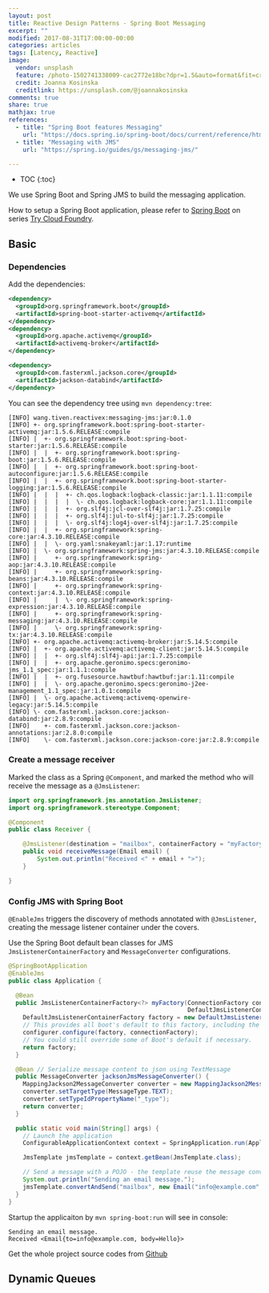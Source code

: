 ```yaml
---
layout: post
title: Reactive Design Patterns - Spring Boot Messaging
excerpt: ""
modified: 2017-08-31T17:00:00-00:00
categories: articles
tags: [Latency, Reactive]
image:
  vendor: unsplash
  feature: /photo-1502741338009-cac2772e18bc?dpr=1.5&auto=format&fit=crop&w=1500&h=1001&q=80&cs=tinysrgb&crop=
  credit: Joanna Kosinska
  creditlink: https://unsplash.com/@joannakosinska
comments: true
share: true
mathjax: true
references:
  - title: "Spring Boot features Messaging"
    url: "https://docs.spring.io/spring-boot/docs/current/reference/html/boot-features-messaging.html"
  - title: "Messaging with JMS"
    url: "https://spring.io/guides/gs/messaging-jms/"

---
```


* TOC
{:toc}

We use Spring Boot and Spring JMS to build the messaging application.

How to setup a Spring Boot application, please refer to [Spring Boot](/articles/try-cf-7-spring-boot/) on series [Try Cloud Foundry](/series/try-cloudfoundry/).

## Basic
### Dependencies

Add the dependencies:

```xml
<dependency>
  <groupId>org.springframework.boot</groupId>
  <artifactId>spring-boot-starter-activemq</artifactId>
</dependency>
<dependency>
  <groupId>org.apache.activemq</groupId>
  <artifactId>activemq-broker</artifactId>
</dependency>

<dependency>
  <groupId>com.fasterxml.jackson.core</groupId>
  <artifactId>jackson-databind</artifactId>
</dependency>
```

You can see the dependency tree using `mvn dependency:tree`:

```
[INFO] wang.tiven.reactivex:messaging-jms:jar:0.1.0
[INFO] +- org.springframework.boot:spring-boot-starter-activemq:jar:1.5.6.RELEASE:compile
[INFO] |  +- org.springframework.boot:spring-boot-starter:jar:1.5.6.RELEASE:compile
[INFO] |  |  +- org.springframework.boot:spring-boot:jar:1.5.6.RELEASE:compile
[INFO] |  |  +- org.springframework.boot:spring-boot-autoconfigure:jar:1.5.6.RELEASE:compile
[INFO] |  |  +- org.springframework.boot:spring-boot-starter-logging:jar:1.5.6.RELEASE:compile
[INFO] |  |  |  +- ch.qos.logback:logback-classic:jar:1.1.11:compile
[INFO] |  |  |  |  \- ch.qos.logback:logback-core:jar:1.1.11:compile
[INFO] |  |  |  +- org.slf4j:jcl-over-slf4j:jar:1.7.25:compile
[INFO] |  |  |  +- org.slf4j:jul-to-slf4j:jar:1.7.25:compile
[INFO] |  |  |  \- org.slf4j:log4j-over-slf4j:jar:1.7.25:compile
[INFO] |  |  +- org.springframework:spring-core:jar:4.3.10.RELEASE:compile
[INFO] |  |  \- org.yaml:snakeyaml:jar:1.17:runtime
[INFO] |  \- org.springframework:spring-jms:jar:4.3.10.RELEASE:compile
[INFO] |     +- org.springframework:spring-aop:jar:4.3.10.RELEASE:compile
[INFO] |     +- org.springframework:spring-beans:jar:4.3.10.RELEASE:compile
[INFO] |     +- org.springframework:spring-context:jar:4.3.10.RELEASE:compile
[INFO] |     |  \- org.springframework:spring-expression:jar:4.3.10.RELEASE:compile
[INFO] |     +- org.springframework:spring-messaging:jar:4.3.10.RELEASE:compile
[INFO] |     \- org.springframework:spring-tx:jar:4.3.10.RELEASE:compile
[INFO] +- org.apache.activemq:activemq-broker:jar:5.14.5:compile
[INFO] |  +- org.apache.activemq:activemq-client:jar:5.14.5:compile
[INFO] |  |  +- org.slf4j:slf4j-api:jar:1.7.25:compile
[INFO] |  |  +- org.apache.geronimo.specs:geronimo-jms_1.1_spec:jar:1.1.1:compile
[INFO] |  |  +- org.fusesource.hawtbuf:hawtbuf:jar:1.11:compile
[INFO] |  |  \- org.apache.geronimo.specs:geronimo-j2ee-management_1.1_spec:jar:1.0.1:compile
[INFO] |  \- org.apache.activemq:activemq-openwire-legacy:jar:5.14.5:compile
[INFO] \- com.fasterxml.jackson.core:jackson-databind:jar:2.8.9:compile
[INFO]    +- com.fasterxml.jackson.core:jackson-annotations:jar:2.8.0:compile
[INFO]    \- com.fasterxml.jackson.core:jackson-core:jar:2.8.9:compile
```

### Create a message receiver

Marked the class as a Spring `@Component`, and marked the method who will receive the message as a `@JmsListener`:

```java
import org.springframework.jms.annotation.JmsListener;
import org.springframework.stereotype.Component;

@Component
public class Receiver {

    @JmsListener(destination = "mailbox", containerFactory = "myFactory")
    public void receiveMessage(Email email) {
        System.out.println("Received <" + email + ">");
    }

}
```

### Config JMS with Spring Boot

`@EnableJms` triggers the discovery of methods annotated with `@JmsListener`, creating the message listener container under the covers.

Use the Spring Boot default bean classes for JMS `JmsListenerContainerFactory` and `MessageConverter` configurations.

```java
@SpringBootApplication
@EnableJms
public class Application {

  @Bean
  public JmsListenerContainerFactory<?> myFactory(ConnectionFactory connectionFactory,
                                                  DefaultJmsListenerContainerFactoryConfigurer configurer) {
    DefaultJmsListenerContainerFactory factory = new DefaultJmsListenerContainerFactory();
    // This provides all boot's default to this factory, including the message converter
    configurer.configure(factory, connectionFactory);
    // You could still override some of Boot's default if necessary.
    return factory;
  }

  @Bean // Serialize message content to json using TextMessage
  public MessageConverter jacksonJmsMessageConverter() {
    MappingJackson2MessageConverter converter = new MappingJackson2MessageConverter();
    converter.setTargetType(MessageType.TEXT);
    converter.setTypeIdPropertyName("_type");
    return converter;
  }

  public static void main(String[] args) {
    // Launch the application
    ConfigurableApplicationContext context = SpringApplication.run(Application.class, args);

    JmsTemplate jmsTemplate = context.getBean(JmsTemplate.class);

    // Send a message with a POJO - the template reuse the message converter
    System.out.println("Sending an email message.");
    jmsTemplate.convertAndSend("mailbox", new Email("info@example.com", "Hello"));
  }
}
```

Startup the applicaiton by `mvn spring-boot:run` will see in console:

```
Sending an email message.
Received <Email{to=info@example.com, body=Hello}>
```

Get the whole project source codes from [Github](https://github.com/tiven-wang/reactive-design-patterns/tree/spring-jms-basic)

## Dynamic Queues
